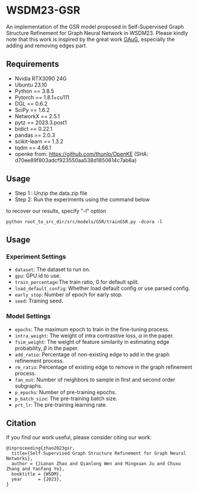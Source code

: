 # WSDM23-GSR
An implementation of the GSR model proposed in Self-Supervised Graph Structure Refinement for Graph Neural Network in WSDM23.
Please kindly note that this work is inspired by the great work [GAuG](https://arxiv.org/abs/2006.06830), especially the adding and removing edges part.

## Requirements

- Nvidia RTX3090 24G
- Ubuntu 23.10
- Python == 3.8.5
- Pytorch == 1.8.1+cu111
- DGL == 0.6.2      <!-- I can't find a version of 0.6.2, so I use 0.6.1 instead... -->
- SciPy == 1.6.2
- NetworkX == 2.5.1
- pytz == 2023.3.post1
- bidict == 0.22.1 
- pandas == 2.0.3 
- scikit-learn == 1.3.2 
- tqdm == 4.66.1 
- openke from: https://github.com/thunlp/OpenKE (SHA: d70ee89f803adcf923550aa538d1850614c7ab6a)

## Usage

- Step 1 : Unzip the data.zip file
- Step 2: Run the experiments using the command below

to recover our results, specify "-l" option

```
python root_to_src_dir/src/models/GSR/trainGSR.py -dcora -l
```



## Usage

### Experiment Settings

- `dataset`: The dataset to run on.
- `gpu`: GPU id to use.
- `train_percentage`:The train ratio, 0 for default split.
- `load_default_config`: Whether load default config or use parsed config.
- `early_stop`: Number of epoch for early stop.
- `seed`: Training seed.

### Model Settings

- `epochs`: The maximum epoch to train in the fine-tuning process.
- `intra_weight`: The weight of intra contrastive loss, $`\alpha`$ in the paper.
- `fsim_weight`: The weight of feature similarity in estimating edge probability, $`\beta`$ in the paper.
- `add_ratio`: Percentage of non-existing edge to add in the graph refinement process.
- `rm_ratio`: Percentage of existing edge to remove in the graph refinement process.
- `fan_out`: Number of neighbors to sample in first and second order subgraphs.
- `p_epochs`: Number of pre-training epochs.
- `p_batch_size`: The pre-training batch size.
- `prt_lr`: The pre-training learning rate.

## Citation
If you find our work useful, please consider citing our work:
```
@inproceeding{zhao2023gsr,
  title={Self-Supervised Graph Structure Refinement for Graph Neural Networks},
  author = {Jianan Zhao and Qianlong Wen and Mingxuan Ju and Chuxu Zhang and Yanfang Ye},
  booktitle = {WSDM},
  year      = {2023},
}
```

